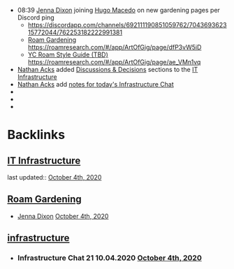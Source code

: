 - 08:39 [Jenna Dixon](<Jenna Dixon.md>) joining [Hugo Macedo](<Hugo Macedo.md>) on new gardening pages per Discord ping
    - https://discordapp.com/channels/692111190851059762/704369362315772044/762253182222991381
    - [Roam Gardening](<Roam Gardening.md>) https://roamresearch.com/#/app/ArtOfGig/page/dfP3vW5iD
    - [YC Roam Style Guide (TBD)](<YC Roam Style Guide (TBD).md>) https://roamresearch.com/#/app/ArtOfGig/page/ae_VMn1vq
- [Nathan Acks](<Nathan Acks.md>) added [Discussions & Decisions](https://roamresearch.com/#/app/ArtOfGig/page/GfLUKnfjQ) sections to the [IT Infrastructure](<IT Infrastructure.md>)
- [Nathan Acks](<Nathan Acks.md>) add [notes for today's Infrastructure Chat](((eQzuMy5k9)))
- 
- 
- 

# Backlinks
## [IT Infrastructure](<IT Infrastructure.md>)
last updated:: [October 4th, 2020](<October 4th, 2020.md>)

## [Roam Gardening](<Roam Gardening.md>)
- [Jenna Dixon](<Jenna Dixon.md>) [October 4th, 2020](<October 4th, 2020.md>)

## [infrastructure](<infrastructure.md>)
- ### Infrastructure Chat 21 10.04.2020 [October 4th, 2020](<October 4th, 2020.md>)

